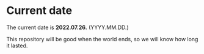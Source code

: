 # Current date

The current date is **2022.07.26.** (YYYY.MM.DD.)

This repository will be good when the world ends, so we will know how long it lasted.